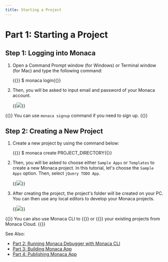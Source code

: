 ```yaml
---
title: Starting a Project
---
```


# Part 1: Starting a Project

## Step 1: Logging into Monaca

1.  Open a Command Prompt window (for Windows) or Terminal window (for Mac) and type the following command:

    {{<highlight bash>}}
    $ monaca login{{</highlight>}}

2.  Then, you will be asked to input email and password of your Monaca account.

    {{<img src="/images/monaca_cli/tutorial/starting_project/1.png">}}

{{<note>}}
    You can use <code>monaca signup</code> command if you need to sign up.
{{</note>}}

## Step 2: Creating a New Project

1.  Create a new project by using the command below:

    {{<highlight bash>}}
    $ monaca create PROJECT_DIRECTORY{{</highlight>}}

2.  Then, you will be asked to choose either `Sample Apps` or
    `Templates` to create a new Monaca project. In this tutorial, let's
    choose the `Sample Apps` option. Then, select `jQuery TODO App`.

    {{<img src="/images/monaca_cli/tutorial/starting_project/2.png">}}

3.  After creating the project, the project's folder will be created on
    your PC. You can then use any local editors to develop your Monaca
    projects.

    {{<img src="/images/monaca_cli/tutorial/starting_project/3.png">}}

{{<note>}}
    You can also use Monaca CLI to {{<link href="../../manual/cli_commands/#monaca-import" title="import">}} or {{<link href="../../manual/cli_commands/#monaca-clone" title="clone">}} your existing projects from Monaca Cloud.
{{</note>}}

See Also:

- [Part 2: Running Monaca Debugger with Monaca CLI](../testing_debugging)
- [Part 3: Building Monaca App](../building_app)
- [Part 4: Publishing Monaca App](../publishing_app)